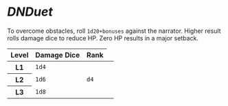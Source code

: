 # _DNDuet_
To overcome obstacles, roll `1d20+bonuses` against the narrator. Higher result rolls damage dice to reduce HP. Zero HP results in a major setback.

<table>
  <thead>
    <tr>
      <th>Level</th>
      <th>Damage Dice</th>
      <th>Rank</th>
    </tr>
  </thead>
  <tbody>
    <tr>
      <th>L1</th>
      <td><code>1d4</code></td>
      <td rowspan="3"><code>d4</code></td>
    </tr>
    <tr>
      <th>L2</th>
      <td><code>1d6</code></td>
      <td></td>
    </tr>
    <tr>
      <th>L3</th>
      <td><code>1d8</code></td>
      <td></td>
    </tr>
  </tbody>
</table>
